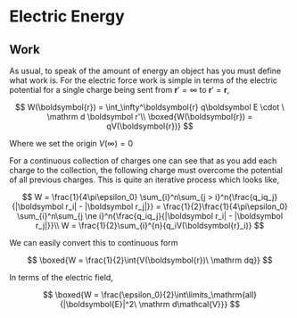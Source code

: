 #  Electric Energy

## Work

As usual, to speak of the amount of energy an object has you must define what work is. For the electric force work is simple in terms of the electric potential for a single charge being sent from $\boldsymbol r' = \infty$  to $\boldsymbol r' = \boldsymbol r$,

$$
W(\boldsymbol{r}) = \int_\infty^\boldsymbol{r} q\boldsymbol E \cdot \ \mathrm d \boldsymbol r'\\
\boxed{W(\boldsymbol{r}) = qV(\boldsymbol{r})}
$$

Where we set the origin $V(\infty) = 0$

For a continuous collection of charges one can see that as you add each charge to the collection, the following charge must overcome the potential of all previous charges. This is quite an iterative process which looks like,

$$
W = \frac{1}{4\pi\epsilon_0} \sum_{i}^n\sum_{j > i}^n{\frac{q_iq_j}{|\boldsymbol r_i| - |\boldsymbol r_j|}} = \frac{1}{2}\frac{1}{4\pi\epsilon_0} \sum_{i}^n\sum_{j \ne i}^n{\frac{q_iq_j}{|\boldsymbol r_i| - |\boldsymbol r_j|}}\\
W = \frac{1}{2}\sum_{i}^{n}{q_iV(\boldsymbol{r}_i)}
$$

We can easily convert this to continuous form

$$
\boxed{W = \frac{1}{2}\int{V(\boldsymbol{r})\ \mathrm dq}}
$$

In terms of the electric field,

$$
\boxed{W = \frac{\epsilon_0}{2}\int\limits_\mathrm{all}{|\boldsymbol{E}|^2\ \mathrm d\mathcal{V}}}
$$